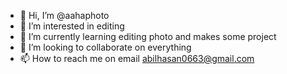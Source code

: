 - 👋 Hi, I’m @aahaphoto
- 👀 I’m interested in editing
- 🌱 I’m currently learning editing photo and makes some project
- 💞️ I’m looking to collaborate on everything
- 📫 How to reach me on email abilhasan0663@gmail.com

<!---
aahaphoto/aahaphoto is a ✨ special ✨ repository because its `README.md` (this file) appears on your GitHub profile.
You can click the Preview link to take a look at your changes.
--->
